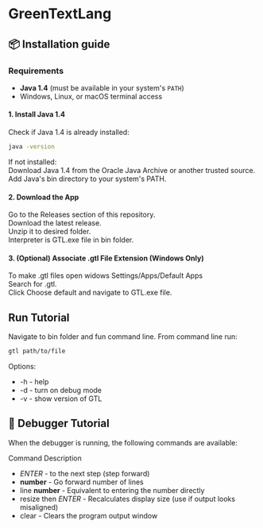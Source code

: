 # GreenTextLang

## 📦 Installation guide
### Requirements
- **Java 1.4** (must be available in your system's `PATH`)
- Windows, Linux, or macOS terminal access

#### 1. Install Java 1.4

Check if Java 1.4 is already installed:
```sh
java -version
```

If not installed:\
Download Java 1.4 from the Oracle Java Archive or another trusted source.\
Add Java's bin directory to your system's PATH.

#### 2. Download the App
Go to the Releases section of this repository.\
Download the latest release.\
Unzip it to desired folder.\
Interpreter is GTL.exe file in bin folder.

#### 3. (Optional) Associate .gtl File Extension (Windows Only)
To make .gtl files open widows Settings/Apps/Default Apps\
Search for .gtl.\
Click Choose default and navigate to GTL.exe file.

## Run Tutorial

Navigate to bin folder and fun command line. From command line run:
```sh
gtl path/to/file
```
Options:
 - -h - help
 - -d - turn on debug mode
 - -v - show version of GTL

## 🐞 Debugger Tutorial
When the debugger is running, the following commands are available:

Command	Description
- *ENTER*	          - to the next step (step forward)
- **number**	      - Go forward number of lines
- line **number**	  - Equivalent to entering the number directly
- resize then *ENTER* - Recalculates display size (use if output looks misaligned)
- clear	              - Clears the program output window